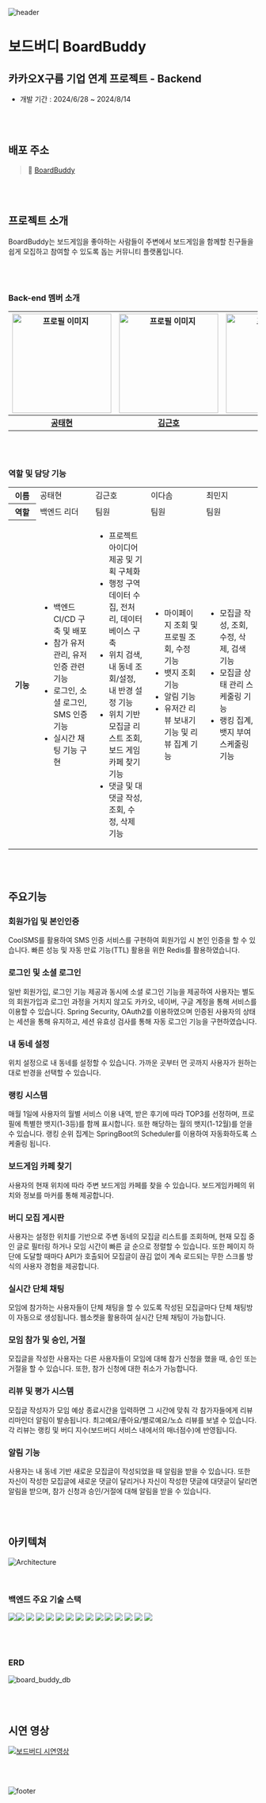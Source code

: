 ![header](https://capsule-render.vercel.app/api?type=waving&height=250&color=E9711C&text=BoardBuddy&textBg=false&fontColor=ffffff&fontSize=40&fontAlign=50&fontAlignY=39&section=header)


# 보드버디 BoardBuddy

## 카카오X구름 기업 연계 프로젝트 - Backend

- 개발 기간 : 2024/6/28 ~ 2024/8/14

<br><br>

## 배포 주소

> 🔗 [BoardBuddy](http://ec2-52-79-123-145.ap-northeast-2.compute.amazonaws.com/)

<br><br>

## 프로젝트 소개
BoardBuddy는 보드게임을 좋아하는 사람들이 주변에서 보드게임을 함께할 친구들을 쉽게 모집하고 참여할 수 있도록 돕는 커뮤니티 플랫폼입니다.

<br><br>

### Back-end 멤버 소개
|<img width="200" src="https://avatars.githubusercontent.com/u/147473025?v=4" alt="프로필 이미지">|<img width="200" src="https://avatars.githubusercontent.com/u/131665874?v=4" alt="프로필 이미지">|<img width="200" src="https://avatars.githubusercontent.com/u/159746126?v=4" alt="프로필 이미지">|<img width="200" src="https://avatars.githubusercontent.com/u/120402129?v=4" alt="프로필 이미지">|
|:---:|:---:|:---:|:---:|
|[**공태현**](https://github.com/runtime-zer0)|[**김근호**](https://github.com/geunhokinn)|[**이다솜**](https://github.com/serahissomi)|[**최민지**](https://github.com/meanzi3)|

<br><br>

### 역할 및 담당 기능
<table>
  <tr>
    <th width="10%">이름</th>
    <td width="20%">공태현</td>
    <td width="20%">김근호</td>
    <td width="20%">이다솜</td>
    <td width="20%">최민지</td>
  </tr>
  
  <tr>
    <th>역할</th>
    <td>백엔드 리더</td>
    <td>팀원</td>
    <td>팀원</td>
    <td>팀원</td>
  </tr>
  
  <tr>
    <th>기능</th>
    <td>
      <ul>
        <li>백엔드 CI/CD 구축 및 배포</li>
        <li>참가 유저 관리, 유저 인증 관련 기능</li>
        <li>로그인, 소셜 로그인, SMS 인증 기능</li>
        <li>실시간 채팅 기능 구현</li>
      </ul>
    </td>
    <td>
      <ul>
	      <li>프로젝트 아이디어 제공 및 기획 구체화</li>
        <li>행정 구역 데이터 수집, 전처리, 데이터베이스 구축</li> 
        <li>위치 검색, 내 동네 조회/설정, 내 반경 설정 기능</li> 
        <li>위치 기반 모집글 리스트 조회, 보드 게임 카페 찾기 기능</li>
        <li>댓글 및 대댓글 작성, 조회, 수정, 삭제 기능</li>
      </ul>
    </td>
    <td>
      <ul>
        <li>마이페이지 조회 및 프로필 조회, 수정 기능</li>
        <li>뱃지 조회 기능</li>
        <li>알림 기능</li>
        <li>유저간 리뷰 보내기 기능 및 리뷰 집계 기능</li>
      </ul>
    </td>
    <td>
      <ul>
        <li>모집글 작성, 조회, 수정, 삭제, 검색 기능</li>
        <li>모집글 상태 관리 스케줄링 기능</li>
        <li>랭킹 집계, 뱃지 부여 스케줄링 기능</li>
      </ul>
    </td>
  </tr>
</table>

<br><br>

## 주요기능

### 회원가입 및 본인인증
CoolSMS를 활용하여 SMS 인증 서비스를 구현하여 회원가입 시 본인 인증을 할 수 있습니다.
빠른 성능 및 자동 만료 기능(TTL) 활용을 위한 Redis를 활용하였습니다.

### 로그인 및 소셜 로그인
일반 회원가입, 로그인 기능 제공과 동시에 소셜 로그인 기능을 제공하여 사용자는 별도의 회원가입과 로그인 과정을 거치지 않고도 카카오, 네이버, 구글 계정을 통해 서비스를 이용할 수 있습니다.
Spring Security, OAuth2를 이용하였으며 인증된 사용자의 상태는 세션을 통해 유지하고, 세션 유효성 검사를 통해 자동 로그인 기능을 구현하였습니다.

### 내 동네 설정
위치 설정으로 내 동네를 설정할 수 있습니다. 가까운 곳부터 먼 곳까지 사용자가 원하는대로 반경을 선택할 수 있습니다.

### 랭킹 시스템
매월 1일에 사용자의 월별 서비스 이용 내역, 받은 후기에 따라 TOP3를 선정하며, 프로필에 특별한 뱃지(1-3등)를 함께 표시합니다. 또한 해당하는 월의 뱃지(1-12월)를 얻을 수 있습니다. 
랭킹 순위 집계는 SpringBoot의 Scheduler를 이용하여 자동화하도록 스케줄링 됩니다.

### 보드게임 카페 찾기
사용자의 현재 위치에 따라 주변 보드게임 카페를 찾을 수 있습니다. 보드게임카페의 위치와 정보를 마커를 통해 제공합니다.

### 버디 모집 게시판
사용자는 설정한 위치를 기반으로 주변 동네의 모집글 리스트를 조회하며, 현재 모집 중인 글로 필터링 하거나 모임 시간이 빠른 글 순으로 정렬할 수 있습니다.
또한 페이지 하단에 도달할 때마다 API가 호출되어 모집글이 끊김 없이 계속 로드되는 무한 스크롤 방식의 사용자 경험을 제공합니다.

### 실시간 단체 채팅
모임에 참가하는 사용자들이 단체 채팅을 할 수 있도록 작성된 모집글마다 단체 채팅방이 자동으로 생성됩니다. 웹소켓을 활용하여 실시간 단체 채팅이 가능합니다.

### 모임 참가 및 승인, 거절
모집글을 작성한 사용자는 다른 사용자들이 모임에 대해 참가 신청을 했을 때, 승인 또는 거절을 할 수 있습니다. 또한, 참가 신청에 대한 취소가 가능합니다.

### 리뷰 및 평가 시스템
모집글 작성자가 모임 예상 종료시간을 입력하면 그 시간에 맞춰 각 참가자들에게 리뷰 리마인더 알림이 발송됩니다. 최고예요/좋아요/별로예요/노쇼 리뷰를 보낼 수 있습니다.
각 리뷰는 랭킹 및 버디 지수(보드버디 서비스 내에서의 매너점수)에 반영됩니다.

### 알림 기능
사용자는 내 동네 기반 새로운 모집글이 작성되었을 때 알림을 받을 수 있습니다.
또한 자신이 작성한 모집글에 새로운 댓글이 달리거나 자신이 작성한 댓글에 대댓글이 달리면 알림을 받으며, 참가 신청과 승인/거절에 대해 알림을 받을 수 있습니다.

<br><br>

## 아키텍쳐
![Architecture](https://github.com/user-attachments/assets/f2a00f79-f5d1-45e7-b315-b557a02638a4)

<br>

### 백엔드 주요 기술 스택
<img src="https://img.shields.io/badge/java-007396?style=for-the-badge&logo=java&logoColor=white"><img src="https://img.shields.io/badge/springboot-6DB33F?style=for-the-badge&logo=springboot&logoColor=white">
<img src="https://img.shields.io/badge/spring security-6DB33F?style=for-the-badge&logo=springsecurity&logoColor=white">
<img src="https://img.shields.io/badge/hibernate-59666C?style=for-the-badge&logo=hibernate&logoColor=white">
<img src="https://img.shields.io/badge/springdatajpa-6DB33F?style=for-the-badge&logo=springdatajpa&logoColor=white">
<img src="https://img.shields.io/badge/qeurydsl-1572B6?style=for-the-badge&logo=querydsl&logoColor=white">
<img src="https://img.shields.io/badge/mariadb-003545?style=for-the-badge&logo=mariadb&logoColor=white">
<img src="https://img.shields.io/badge/WebSockets-E9711C?style=for-the-badge&logo=websocket&logoColor=white">
<img src="https://img.shields.io/badge/STOMP-FF9900?style=for-the-badge&logo=stomp&logoColor=white">
<img src="https://img.shields.io/badge/Docker-2496ED?style=for-the-badge&logo=docker&logoColor=white">
<img src="https://img.shields.io/badge/Redis-DC382D?style=for-the-badge&logo=redis&logoColor=white">
<img src="https://img.shields.io/badge/Quartz-1572B6?style=for-the-badge&logo=quartz&logoColor=white">
<img src="https://img.shields.io/badge/Amazon EC2-FF9900?style=for-the-badge&logo=amazonec2&logoColor=white">
<img src="https://img.shields.io/badge/Amazon RDS-527FFF?style=for-the-badge&logo=amazonrds&logoColor=white">
<img src="https://img.shields.io/badge/Amazon S3-569A31?style=for-the-badge&logo=amazons3&logoColor=white">

<br><br>

### ERD
![board_buddy_db](https://github.com/user-attachments/assets/82238e0a-0fd8-4319-af69-6970a4a3532d)

<br><br>

## 시연 영상
[![보드버디 시연영상](https://github.com/user-attachments/assets/cb9f0f10-1847-4ce0-bd8d-0884df89221f)](https://youtu.be/GB8Cqv4oayo?feature=shared)

<br><br>

![footer](https://capsule-render.vercel.app/api?type=waving&height=150&color=E9711C&section=footer)
